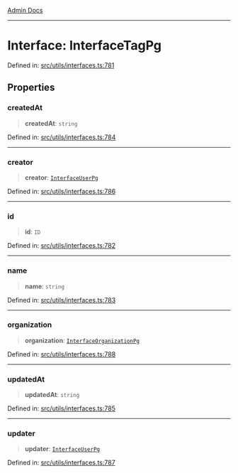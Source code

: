 [Admin Docs](/)

***

# Interface: InterfaceTagPg

Defined in: [src/utils/interfaces.ts:781](https://github.com/PalisadoesFoundation/talawa-admin/blob/main/src/utils/interfaces.ts#L781)

## Properties

### createdAt

> **createdAt**: `string`

Defined in: [src/utils/interfaces.ts:784](https://github.com/PalisadoesFoundation/talawa-admin/blob/main/src/utils/interfaces.ts#L784)

***

### creator

> **creator**: [`InterfaceUserPg`](InterfaceUserPg.md)

Defined in: [src/utils/interfaces.ts:786](https://github.com/PalisadoesFoundation/talawa-admin/blob/main/src/utils/interfaces.ts#L786)

***

### id

> **id**: `ID`

Defined in: [src/utils/interfaces.ts:782](https://github.com/PalisadoesFoundation/talawa-admin/blob/main/src/utils/interfaces.ts#L782)

***

### name

> **name**: `string`

Defined in: [src/utils/interfaces.ts:783](https://github.com/PalisadoesFoundation/talawa-admin/blob/main/src/utils/interfaces.ts#L783)

***

### organization

> **organization**: [`InterfaceOrganizationPg`](InterfaceOrganizationPg.md)

Defined in: [src/utils/interfaces.ts:788](https://github.com/PalisadoesFoundation/talawa-admin/blob/main/src/utils/interfaces.ts#L788)

***

### updatedAt

> **updatedAt**: `string`

Defined in: [src/utils/interfaces.ts:785](https://github.com/PalisadoesFoundation/talawa-admin/blob/main/src/utils/interfaces.ts#L785)

***

### updater

> **updater**: [`InterfaceUserPg`](InterfaceUserPg.md)

Defined in: [src/utils/interfaces.ts:787](https://github.com/PalisadoesFoundation/talawa-admin/blob/main/src/utils/interfaces.ts#L787)
